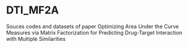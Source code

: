 # DTI_MF2A
Souces codes and datasets of paper Optimizing Area Under the Curve Measures via Matrix Factorization for Predicting Drug-Target Interaction with Multiple Similarities
